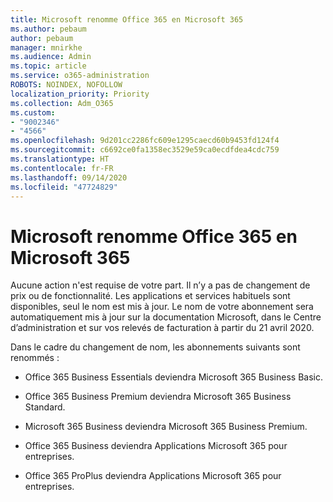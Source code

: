 ```yaml
---
title: Microsoft renomme Office 365 en Microsoft 365
ms.author: pebaum
author: pebaum
manager: mnirkhe
ms.audience: Admin
ms.topic: article
ms.service: o365-administration
ROBOTS: NOINDEX, NOFOLLOW
localization_priority: Priority
ms.collection: Adm_O365
ms.custom:
- "9002346"
- "4566"
ms.openlocfilehash: 9d201cc2286fc609e1295caecd60b9453fd124f4
ms.sourcegitcommit: c6692ce0fa1358ec3529e59ca0ecdfdea4cdc759
ms.translationtype: HT
ms.contentlocale: fr-FR
ms.lasthandoff: 09/14/2020
ms.locfileid: "47724829"
---
```

# <a name="microsoft-is-renaming-office-365-to-microsoft-365"></a>Microsoft renomme Office 365 en Microsoft 365

Aucune action n'est requise de votre part. Il n’y a pas de changement de prix ou de fonctionnalité. Les applications et services habituels sont disponibles, seul le nom est mis à jour. Le nom de votre abonnement sera automatiquement mis à jour sur la documentation Microsoft, dans le Centre d’administration et sur vos relevés de facturation à partir du 21 avril 2020.

Dans le cadre du changement de nom, les abonnements suivants sont renommés :

- Office 365 Business Essentials deviendra Microsoft 365 Business Basic.

- Office 365 Business Premium deviendra Microsoft 365 Business Standard.

- Microsoft 365 Business deviendra Microsoft 365 Business Premium.

- Office 365 Business deviendra Applications Microsoft 365 pour entreprises.

- Office 365 ProPlus deviendra Applications Microsoft 365 pour entreprises.
